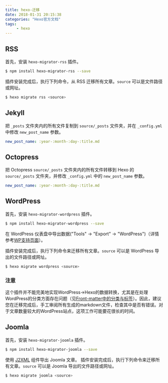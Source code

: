 ```yaml
---
title: hexo-迁移
date: 2018-01-31 20:15:38
categories: "Hexo官方文档"
tags:
     - hexo
---
```

## RSS

首先，安装 `hexo-migrator-rss` 插件。

``` bash
$ npm install hexo-migrator-rss --save
```

插件安装完成后，执行下列命令，从 RSS 迁移所有文章。`source` 可以是文件路径或网址。
<!-- more -->
``` bash
$ hexo migrate rss <source>
```

## Jekyll

把 `_posts` 文件夹内的所有文件复制到 `source/_posts` 文件夹，并在 `_config.yml` 中修改 `new_post_name` 参数。

``` yaml
new_post_name: :year-:month-:day-:title.md
```

## Octopress

把 Octopress `source/_posts` 文件夹内的所有文件转移到 Hexo 的 `source/_posts` 文件夹，并修改 `_config.yml` 中的 `new_post_name` 参数。

``` yaml
new_post_name: :year-:month-:day-:title.md
```

## WordPress

首先，安装 `hexo-migrator-wordpress` 插件。

``` bash
$ npm install hexo-migrator-wordpress --save
```

在 WordPress 仪表盘中导出数据("Tools" → "Export" → "WordPress")（详情参考[WP支持页面](http://en.support.wordpress.com/export/)）。

插件安装完成后，执行下列命令来迁移所有文章。`source` 可以是 WordPress 导出的文件路径或网址。

``` bash
$ hexo migrate wordpress <source>
```
### 注意
这个插件并不能完美地实现WordPress->Hexo的数据转换，尤其是在处理WordPress的分类方面存在问题（见[Front-matter中的分类与标签](https://hexo.io/zh-cn/docs/front-matter.html)）。因此，建议您在迁移完成后，手工审阅所有生成的markdown文件，检查其中是否有错误。对于文章数量较大的WordPress站点，这项工作可能要花很长的时间。

## Joomla

首先，安装 `hexo-migrator-joomla` 插件。

```bash
$ npm install hexo-migrator-joomla --save
```

使用 [J2XML](http://extensions.joomla.org/extensions/migration-a-conversion/data-import-a-export/12816?qh=YToxOntpOjA7czo1OiJqMnhtbCI7fQ%3D%3D) 组件导出 Joomla 文章。
插件安装完成后，执行下列命令来迁移所有文章。`source` 可以是 Joomla 导出的文件路径或网址。


```bash
$ hexo migrate joomla <source>
```